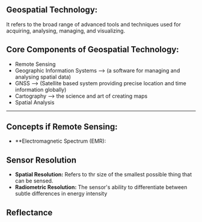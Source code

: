 ## Geospatial Technology:
It refers to the broad range of advanced tools and techniques used for acquiring, analysing, managing, and visualizing.

## Core Components of Geospatial Technology:
- Remote Sensing
- Geographic Information Systems --> (a software for managing and analysing spatial data)
- GNSS --> (Satellite based system providing precise location and time information globally)
- Cartography --> the science and art of creating maps
- Spatial Analysis
___
## Concepts if Remote Sensing:
- **Electromagnetic Spectrum (EMR): 

## Sensor Resolution
- **Spatial Resolution:** Refers to thr size of the smallest possible thing that can be sensed.
- **Radiometric Resolution:** The sensor's ability to differentiate between subtle differences in energy intensity


## Reflectance 
